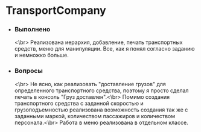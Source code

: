# TransportCompany
<ul>
<li>
  <h3>Выполнено</h3><\br>
  Реализована иерархия, добавление, печать транспортных средств, меню для манипуляции. Все, как я понял согласно заданию и немножко больше.
</li>
<li>
  <h3>Вопросы</h3><\br>
  Не ясно, как реализовать "доставление грузов" для определенного транспортного средства, поэтому я просто сделал печать в консоль "Груз доставлен".<\br>
  Помимо создания транспортного средства с заданной скоростью и грузоподъемностью реализована возможность создания так же с заданными маркой, количеством пассажиров и количеством персонала.<\br>
  Работа в меню реализована в отдельном классе.
</li>
</ul>
